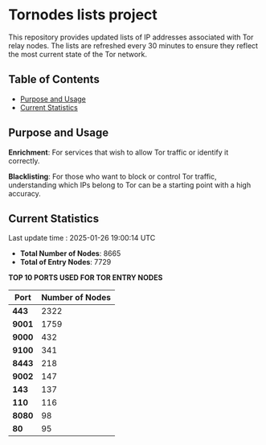 # Tornodes lists project

This repository provides updated lists of IP addresses associated with Tor relay nodes. The lists are refreshed every 30 minutes to ensure they reflect the most current state of the Tor network.

## Table of Contents

- [Purpose and Usage](#purpose-and-usage)
- [Current Statistics](#current-statistics)


## Purpose and Usage

**Enrichment**: For services that wish to allow Tor traffic or identify it correctly.

**Blacklisting**: For those who want to block or control Tor traffic, understanding which IPs belong to Tor can be a starting point with a high accuracy.

## Current Statistics

Last update time : 2025-01-26 19:00:14 UTC

- **Total Number of Nodes**: 8665
- **Total of Entry Nodes**: 7729

**TOP 10 PORTS USED FOR TOR ENTRY NODES**

| **Port** | **Number of Nodes** |
|------|-----------------|
| **443**   | 2322  |
| **9001**   | 1759  |
| **9000**   | 432  |
| **9100**   | 341  |
| **8443**   | 218  |
| **9002**   | 147  |
| **143**   | 137  |
| **110**   | 116  |
| **8080**   | 98  |
| **80**   | 95  |


